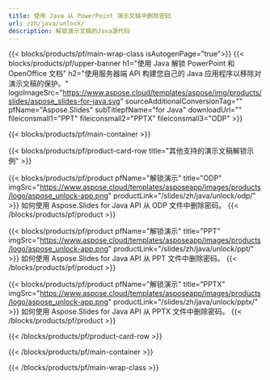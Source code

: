 ```yaml
---
title: 使用 Java 从 PowerPoint 演示文稿中删除密码
url: /zh/java/unlock/
description: 解锁演示文稿的Java源代码
---
```


{{< blocks/products/pf/main-wrap-class isAutogenPage="true">}}
{{< blocks/products/pf/upper-banner h1="使用 Java 解锁 PowerPoint 和 OpenOffice 文档" h2="使用服务器端 API 构建您自己的 Java 应用程序以移除对演示文稿的保护。" logoImageSrc="https://www.aspose.cloud/templates/aspose/img/products/slides/aspose_slides-for-java.svg" sourceAdditionalConversionTag="" pfName="Aspose.Slides" subTitlepfName="for Java" downloadUrl="" fileiconsmall1="PPT" fileiconsmall2="PPTX" fileiconsmall3="ODP" >}}

{{< blocks/products/pf/main-container >}}

{{< blocks/products/pf/product-card-row title="其他支持的演示文稿解锁示例" >}}

{{< blocks/products/pf/product pfName="解锁演示" title="ODP" imgSrc="https://www.aspose.cloud/templates/asposeapp/images/products/logo/aspose_unlock-app.png" productLink="/slides/zh/java/unlock/odp/" >}}
如何使用 Aspose.Slides for Java API 从 ODP 文件中删除密码。
{{< /blocks/products/pf/product >}}

{{< blocks/products/pf/product pfName="解锁演示" title="PPT" imgSrc="https://www.aspose.cloud/templates/asposeapp/images/products/logo/aspose_unlock-app.png" productLink="/slides/zh/java/unlock/ppt/" >}}
如何使用 Aspose.Slides for Java API 从 PPT 文件中删除密码。
{{< /blocks/products/pf/product >}}

{{< blocks/products/pf/product pfName="解锁演示" title="PPTX" imgSrc="https://www.aspose.cloud/templates/asposeapp/images/products/logo/aspose_unlock-app.png" productLink="/slides/zh/java/unlock/pptx/" >}}
如何使用 Aspose.Slides for Java API 从 PPTX 文件中删除密码。
{{< /blocks/products/pf/product >}}



{{< /blocks/products/pf/product-card-row >}}

{{< /blocks/products/pf/main-container >}}
    
{{< /blocks/products/pf/main-wrap-class >}}